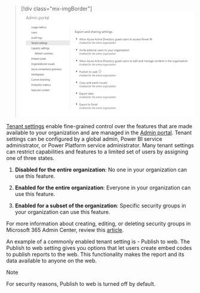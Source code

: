 > [!div class="mx-imgBorder"]
> [![Screen shot of Power BI admin portal screens depicting setting options.](../media/3-portal.png)](../media/3-portal.png#lightbox)

[Tenant settings](https://docs.microsoft.com/power-bi/admin/service-admin-portal?azure-portal=true#tenant-settings) enable fine-grained control over the features that are made available to your organization and are managed in the [Admin portal](https://app.powerbi.com/admin-portal/tenantSettings/?azure-portal=true). Tenant settings can be configured by a global admin, Power BI service administrator, or Power Platform service administrator. Many tenant settings can restrict capabilities and features to a limited set of users by assigning one of three states.

1. **Disabled for the entire organization**: No one in your organization can use this feature.

2. **Enabled for the entire organization**: Everyone in your organization can use this feature.

3. **Enabled for a subset of the organization**: Specific security groups in your organization can use this feature.

For more information about creating, editing, or deleting security groups in Microsoft 365 Admin Center, review this [article](https://docs.microsoft.com/microsoft-365/admin/email/create-edit-or-delete-a-security-group/?azure-portal=true).

An example of a commonly enabled tenant setting is - Publish to web. The Publish to web setting gives you options that let users create embed codes to publish reports to the web. This functionality makes the report and its data available to anyone on the web.

> [!Note]
> For security reasons, Publish to web is turned off by default.
